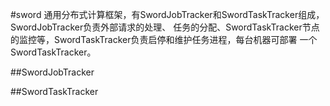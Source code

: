 #sword
通用分布式计算框架，有SwordJobTracker和SwordTaskTracker组成，SwordJobTracker负责外部请求的处理、
任务的分配、SwordTaskTracker节点的监控等，SwordTaskTracker负责启停和维护任务进程，每台机器可部署
一个SwordTaskTracker。

##SwordJobTracker

##SwordTaskTracker